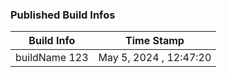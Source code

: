 

### Published Build Infos



|  Build Info |  Time Stamp |
|---------|------------| 
| buildName 123 | May 5, 2024 , 12:47:20 |


